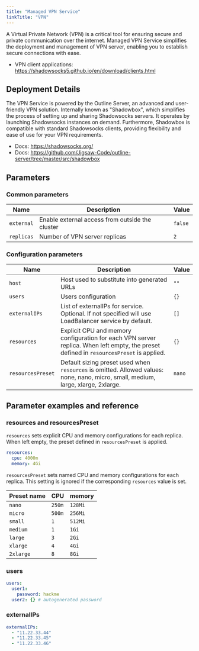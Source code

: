 ```yaml
---
title: "Managed VPN Service"
linkTitle: "VPN"
---
```



A Virtual Private Network (VPN) is a critical tool for ensuring secure and private communication over the internet.
Managed VPN Service simplifies the deployment and management of VPN server, enabling you to establish secure connections with ease.

- VPN client applications: https://shadowsocks5.github.io/en/download/clients.html

## Deployment Details

The VPN Service is powered by the Outline Server, an advanced and user-friendly VPN solution.
Internally known as "Shadowbox", which simplifies the process of setting up and sharing Shadowsocks servers.
It operates by launching Shadowsocks instances on demand.
Furthermore, Shadowbox is compatible with standard Shadowsocks clients, providing flexibility and ease of use for your VPN requirements.

- Docs: https://shadowsocks.org/
- Docs: https://github.com/Jigsaw-Code/outline-server/tree/master/src/shadowbox

## Parameters

### Common parameters

| Name       | Description                                     | Value   |
| ---------- | ----------------------------------------------- | ------- |
| `external` | Enable external access from outside the cluster | `false` |
| `replicas` | Number of VPN server replicas                   | `2`     |

### Configuration parameters

| Name              | Description                                                                                                                             | Value  |
| ----------------- | --------------------------------------------------------------------------------------------------------------------------------------- | ------ |
| `host`            | Host used to substitute into generated URLs                                                                                             | `""`   |
| `users`           | Users configuration                                                                                                                     | `{}`   |
| `externalIPs`     | List of externalIPs for service. Optional. If not specified will use LoadBalancer service by default.                                   | `[]`   |
| `resources`       | Explicit CPU and memory configuration for each VPN server replica. When left empty, the preset defined in `resourcesPreset` is applied. | `{}`   |
| `resourcesPreset` | Default sizing preset used when `resources` is omitted. Allowed values: none, nano, micro, small, medium, large, xlarge, 2xlarge.       | `nano` |

## Parameter examples and reference

### resources and resourcesPreset

`resources` sets explicit CPU and memory configurations for each replica.
When left empty, the preset defined in `resourcesPreset` is applied.

```yaml
resources:
  cpu: 4000m
  memory: 4Gi
```

`resourcesPreset` sets named CPU and memory configurations for each replica.
This setting is ignored if the corresponding `resources` value is set.

| Preset name | CPU    | memory  |
|-------------|--------|---------|
| `nano`      | `250m` | `128Mi` |
| `micro`     | `500m` | `256Mi` |
| `small`     | `1`    | `512Mi` |
| `medium`    | `1`    | `1Gi`   |
| `large`     | `3`    | `2Gi`   |
| `xlarge`    | `4`    | `4Gi`   |
| `2xlarge`   | `8`    | `8Gi`   |


### users

```yaml
users:                              
  user1:                            
    password: hackme                
  user2: {} # autogenerated password
```


### externalIPs

```yaml
externalIPs:       
  - "11.22.33.44"
  - "11.22.33.45"
  - "11.22.33.46"
```
